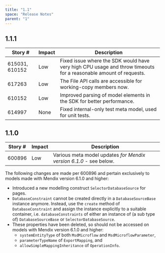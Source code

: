 ```yaml
---
title: "1.1"
space: "Release Notes"
parent: "1"
---
```


## 1.1.1

| Story # | Impact | Description |
| --- | --- | --- |
| 615031, 610152 | Low | Fixed issue where the SDK would have very high CPU usage and throw timeouts for a reasonable amount of requests. |
| 617263 | Low | The File API calls are accessible for working-copy members now. |
| 610152 | Low | Improved parsing of model elements in the SDK for better performance. |
| 614997 | None | Fixed internal-only test meta model, used for unit tests. |

## 1.1.0

| Story # | Impact | Description |
| --- | --- | --- |
| 600896 | Low | Various meta model updates _for Mendix version 6.1.0_ - see below. |

The following changes are made per 600896 and pertain exclusively to models made with Mendix version 6.1.0 and higher:

*   Introduced a new modelling construct `SelectorDatabaseSource` for pages.
*   `DatabaseConstraint` cannot be created directly in a `DatabaseSourceBase` instance anymore. Instead, use the `create` method of `DatabaseConstraint` and assign the instance explicitly to a suitable container, i.e. `databaseConstraints` of either an instance of (a sub type of) `DatabaseSourceBase` or `SelectorDatabaseSource`.
*   These properties have been deleted, so should not be accessed on models with Mendix version 6.1.0 and higher:
    *   `systemEntityType` of both `MsdMicroflow` and `MsdMicroflowParameter`,
    *   `parameterTypeName` of `ExportMapping`, and
    *   `allowSimpleMappingInheritance` of `OperationInfo`.